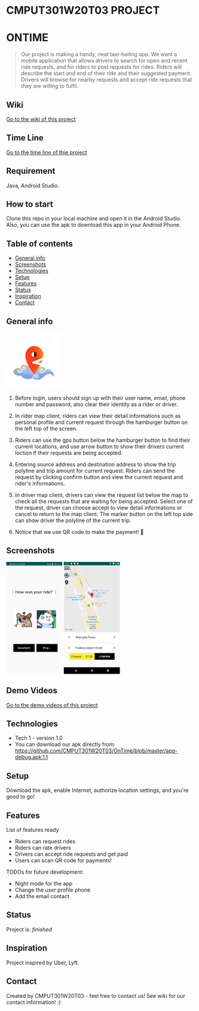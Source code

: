 # CMPUT301W20T03 PROJECT 
# ONTIME
> Our project is making a handy, neat taxi-hailing app. 
> We want a mobile application that allows drivers to search for open and recent ride requests, and for riders to post requests for rides. Riders will describe the start and end of their ride and their suggested payment. Drivers will browse for nearby requests and accept ride requests that they are willing to fulfil. 

## Wiki 
[Go to the wiki of this project](https://github.com/CMPUT301W20T03/OnTime/wiki)

## Time Line
[Go to the time line of thie project](https://github.com/CMPUT301W20T03/OnTime/projects/1)

## Requirement 
Java, Android Studio.

## How to start
Clone this repo in your local machine and open it in the Android Studio.
Also, you can use the apk to download this app in your Android Phone.

## Table of contents
* [General info](#general-info)
* [Screenshots](#screenshots)
* [Technologies](#technologies)
* [Setup](#setup)
* [Features](#features)
* [Status](#status)
* [Inspiration](#inspiration)
* [Contact](#contact)

## General info
<img width="150" height="150" alt = "APP icon" src="https://github.com/CMPUT301W20T03/OnTime/blob/master/doc/Screenshots/768c7a7248db284e3dbfb169aee0461.jpg"/>

1. Before login, users should sign up with their user name, email, phone number and password, also clear their identity as a rider or driver.

2. In rider map client, riders can view their detail informations such as personal profile and current request through the hamburger button on the left top of the screen. 

3. Riders can use the gps button below the hamburger button to find their current locations, and use arrow button to show their drivers current loction if their requests are being accepted.

4. Entering source address and destination address to show the trip polyline and trip amount for current request. Riders can send the request by clicking confirm button and view the current request and rider's informations. 

5. In driver map client, drivers can view the request list below the map to check all the requests that are waiting for being accepted. Select one of the request, driver can choose accept to view detail informations or cancel to return to the map client. The marker button on the left top side can show driver the polyline of the current trip. 

6. Notice that we use QR code to make the payment! 👀 

## Screenshots
<img width="150" height="300" alt = "Rate a ride" src="https://github.com/CMPUT301W20T03/OnTime/blob/master/doc/Screenshots/e545da195497b3da5ffe7277fd2edd1.jpg"/>

<img width="150" height="300" alt = "Request a ride" src="https://github.com/CMPUT301W20T03/OnTime/blob/master/doc/Screenshots/51c2fbe0eb036246b9d9aa143ff602a.png"/>

## Demo Videos

[Go to the demo videos of this project](https://github.com/CMPUT301W20T03/OnTime/tree/master/doc/demo%20videos)

## Technologies
* Tech 1 - version 1.0
* You can download our apk directly from: https://github.com/CMPUT301W20T03/OnTime/blob/master/app-debug.apk.1.1

## Setup
Download the apk, enable Internet, authorize location settings, and you're good to go!

## Features
List of features ready 
* Riders can request rides
* Riders can rate drivers
* Drivers can accept ride requests and get paid
* Users can scan QR code for payments!

TODOs for future development:
* Night mode for the app
* Change the user profile phone
* Add the email contact

## Status
Project is: _finished_

## Inspiration
Project inspired by Uber, Lyft.

## Contact
Created by CMPUT301W20T03 - feel free to contact us!
See wiki for our contact information! :)
